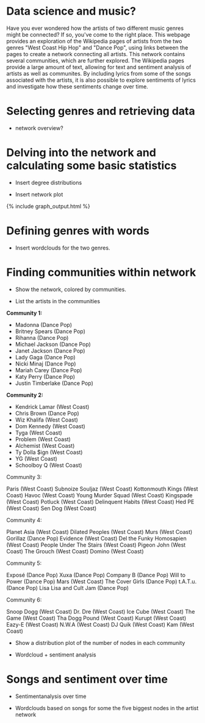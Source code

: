# Data science and music?
Have you ever wondered how the artists of two different music genres might be connected? If so, you've come to the right place. This webpage provides an exploration of the Wikipedia pages of artists from the two genres "West Coast Hip Hop" and "Dance Pop", using links between the pages to create a network connecting all artists. This network contains several communities, which are further explored. The Wikipedia pages provide a large amount of text, allowing for text and sentiment analysis of artists as well as communites. By including lyrics from some of the songs associated with the artists, it is also possible to explore sentiments of lyrics and investigate how these sentiments change over time.

# Selecting genres and retrieving data
- network overview?

# Delving into the network and calculating some basic statistics

- Insert degree distributions

- Insert network plot

{% include graph_output.html %}

# Defining genres with words

- Insert wordclouds for the two genres.

# Finding communities within network

- Show the network, colored by communities.

- List the artists in the communities

**Community 1:**

- Madonna (Dance Pop)
- Britney Spears (Dance Pop)
- Rihanna (Dance Pop)
- Michael Jackson (Dance Pop)
- Janet Jackson (Dance Pop)
- Lady Gaga (Dance Pop)
- Nicki Minaj (Dance Pop)
- Mariah Carey (Dance Pop)
- Katy Perry (Dance Pop)
- Justin Timberlake (Dance Pop)

**Community 2:**
- Kendrick Lamar (West Coast)
- Chris Brown (Dance Pop)
- Wiz Khalifa (West Coast)
- Dom Kennedy (West Coast)
- Tyga (West Coast)
- Problem (West Coast)
- Alchemist (West Coast)
- Ty Dolla $ign (West Coast)
- YG (West Coast)
- Schoolboy Q (West Coast)

Community 3:

Paris (West Coast)
Subnoize Souljaz (West Coast)
Kottonmouth Kings (West Coast)
Havoc (West Coast)
Young Murder Squad (West Coast)
Kingspade (West Coast)
Potluck (West Coast)
Delinquent Habits (West Coast)
Hed PE (West Coast)
Sen Dog (West Coast)


Community 4:

Planet Asia (West Coast)
Dilated Peoples (West Coast)
Murs (West Coast)
Gorillaz (Dance Pop)
Evidence (West Coast)
Del the Funky Homosapien (West Coast)
People Under The Stairs (West Coast)
Pigeon John (West Coast)
The Grouch (West Coast)
Domino (West Coast)

Community 5:

Exposé (Dance Pop)
Xuxa (Dance Pop)
Company B (Dance Pop)
Will to Power (Dance Pop)
Mars (West Coast)
The Cover Girls (Dance Pop)
t.A.T.u. (Dance Pop)
Lisa Lisa and Cult Jam (Dance Pop)

Community 6:

Snoop Dogg (West Coast)
Dr. Dre (West Coast)
Ice Cube (West Coast)
The Game (West Coast)
Tha Dogg Pound (West Coast)
Kurupt (West Coast)
Eazy-E (West Coast)
N.W.A (West Coast)
DJ Quik (West Coast)
Kam (West Coast)

- Show a distribution plot of the number of nodes in each community

- Wordcloud + sentiment analysis

# Songs and sentiment over time

- Sentimentanalysis over time

- Wordclouds based on songs for some the five biggest nodes in the artist network

